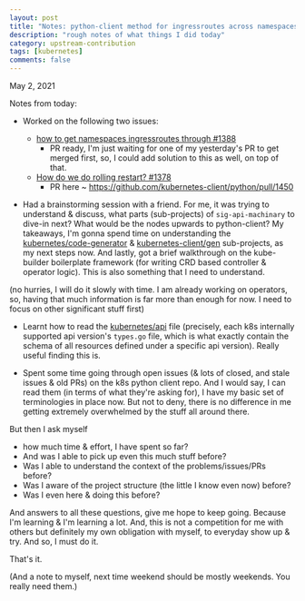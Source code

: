 ```yaml
---
layout: post
title: "Notes: python-client method for ingressroutes across namespaces, deployment rolling restart method, kubernetes/api brainstorming session #3"
description: "rough notes of what things I did today"
category: upstream-contribution
tags: [kubernetes]
comments: false
---
```


May 2, 2021

Notes from today:

- Worked on the following two issues:
    - [how to get namespaces ingressroutes through #1388](https://github.com/kubernetes-client/python/issues/1388)
        - PR ready, I'm just waiting for one of my yesterday's PR to get merged first, so, I could add solution to this as well, on top of that.
    - [How do we do rolling restart? #1378](https://github.com/kubernetes-client/python/issues/1378)
        - PR here ~ https://github.com/kubernetes-client/python/pull/1450

- Had a brainstorming session with a friend. For me, it was trying to understand & discuss, what parts (sub-projects) of `sig-api-machinary` to dive-in next? What would be the nodes upwards to python-client? My takeaways, I'm gonna spend time on understanding the [kubernetes/code-generator](https://github.com/kubernetes/code-generator/blob/master/OWNERS) & [kubernetes-client/gen](https://github.com/kubernetes-client/gen) sub-projects, as my next steps now. And lastly, got a brief walkthrough on the kube-builder boilerplate framework (for writing CRD based controller & operator logic). This is also something that I need to understand.

(no hurries, I will do it slowly with time. I am already working on operators, so, having that much information is far more than enough for now. I need to focus on other significant stuff first)

- Learnt how to read the [kubernetes/api](https://github.com/kubernetes/api) file (precisely, each k8s internally supported api version's `types.go` file, which is what exactly contain the schema of all resources defined under a specific api version). Really useful finding this is.  

- Spent some time going through open issues (& lots of closed, and stale issues & old PRs) on the k8s python client repo. And I would say, I can read them (in terms of what they're asking for), I have my basic set of terminologies in place now. But not to deny, there is no difference in me getting extremely overwhelmed by the stuff all around there. 

But then I ask myself
- how much time & effort, I have spent so far? 
- And was I able to pick up even this much stuff before? 
- Was I able to understand the context of the problems/issues/PRs before? 
- Was I aware of the project structure (the little I know even now) before?
- Was I even here & doing this before? 

And answers to all these questions, give me hope to keep going. Because I'm learning & I'm learning a lot. And, this is not a competition for me with others but definitely my own obligation with myself, to everyday show up & try. And so, I must do it.

That's it. 

(And a note to myself, next time weekend should be mostly weekends. You really need them.)

